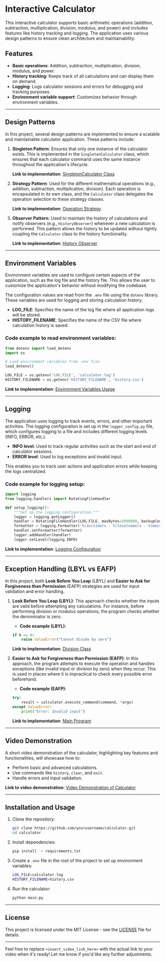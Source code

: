 # Interactive Calculator

This interactive calculator supports basic arithmetic operations (addition, subtraction, multiplication, division, modulus, and power) and includes features like history tracking and logging. The application uses various design patterns to ensure clean architecture and maintainability.

## Features

- **Basic operations**: Addition, subtraction, multiplication, division, modulus, and power.
- **History tracking**: Keeps track of all calculations and can display them on demand.
- **Logging**: Logs calculator sessions and errors for debugging and tracking purposes.
- **Environment variable support**: Customizes behavior through environment variables.

---

## Design Patterns

In this project, several design patterns are implemented to ensure a scalable and maintainable calculator application. These patterns include:

1. **Singleton Pattern**: Ensures that only one instance of the calculator exists. This is implemented in the `SingletonCalculator` class, which ensures that each calculator command uses the same instance throughout the application's lifecycle.

   **Link to implementation**: [SingletonCalculator Class](app/calculator/__init__.py)

2. **Strategy Pattern**: Used for the different mathematical operations (e.g., addition, subtraction, multiplication, division). Each operation is encapsulated in its own class, and the `Calculator` class delegates the operation selection to these strategy classes.

   **Link to implementation**: [Operation Strategy](app/operations/)

3. **Observer Pattern**: Used to maintain the history of calculations and notify observers (e.g., `HistoryObserver`) whenever a new calculation is performed. This pattern allows the history to be updated without tightly coupling the `Calculator` class to the history functionality.

   **Link to implementation**: [History Observer](app/history/__init__.py)

---

## Environment Variables

Environment variables are used to configure certain aspects of the application, such as the log file and the history file. This allows the user to customize the application's behavior without modifying the codebase.

The configuration values are read from the `.env` file using the `dotenv` library. These variables are used for logging and storing calculation history.

- **LOG_FILE**: Specifies the name of the log file where all application logs will be stored.
- **HISTORY_FILENAME**: Specifies the name of the CSV file where calculation history is saved.

### Code example to read environment variables:

```python
from dotenv import load_dotenv
import os

# Load environment variables from .env file
load_dotenv()

LOG_FILE = os.getenv('LOG_FILE', 'calculator.log')
HISTORY_FILENAME = os.getenv('HISTORY_FILENAME', 'history.csv')
```

**Link to implementation**: [Environment Variables Usage](main.py)

---

## Logging

The application uses logging to track events, errors, and other important activities. The logging configuration is set up in the `logger_config.py` file, which configures logging to a file and includes different logging levels (INFO, ERROR, etc.).

- **INFO level**: Used to track regular activities such as the start and end of calculator sessions.
- **ERROR level**: Used to log exceptions and invalid input.

This enables you to track user actions and application errors while keeping the logs centralized.

### Code example for logging setup:

```python
import logging
from logging.handlers import RotatingFileHandler

def setup_logging():
    """Set up the logging configuration."""
    logger = logging.getLogger()
    handler = RotatingFileHandler(LOG_FILE, maxBytes=5000000, backupCount=5)
    formatter = logging.Formatter('%(asctime)s - %(levelname)s - %(message)s')
    handler.setFormatter(formatter)
    logger.addHandler(handler)
    logger.setLevel(logging.INFO)
```

**Link to implementation**: [Logging Configuration](app/logger_config/__init__.py)

---

## Exception Handling (LBYL vs EAFP)

In this project, both **Look Before You Leap** (LBYL) and **Easier to Ask for Forgiveness than Permission** (EAFP) strategies are used for input validation and error handling.

1. **Look Before You Leap (LBYL)**: This approach checks whether the inputs are valid before attempting any calculations. For instance, before performing division or modulus operations, the program checks whether the denominator is zero.

    - **Code example (LBYL)**:  
    ```python
    if b == 0:
        raise ValueError("Cannot divide by zero")
    ```

    **Link to implementation**: [Division Class](app/operations/division.py)

2. **Easier to Ask for Forgiveness than Permission (EAFP)**: In this approach, the program attempts to execute the operation and handles exceptions (like invalid input or division by zero) when they occur. This is used in places where it is impractical to check every possible error beforehand.

    - **Code example (EAFP)**:  
    ```python
    try:
        result = calculator.execute_command(command, *args)
    except ValueError:
        print("Error: Invalid input")
    ```

    **Link to implementation**: [Main Program](main.py)

---

## Video Demonstration

A short video demonstration of the calculator, highlighting key features and functionalities, will showcase how to:

- Perform basic and advanced calculations.
- Use commands like `history`, `clear`, and `exit`.
- Handle errors and input validation.

**Link to video demonstration**: [Video Demonstration of Calculator](https://youtu.be/UiEFt0iwJzk)

---

## Installation and Usage

1. Clone the repository:

    ```bash
    git clone https://github.com/yourusername/calculator.git
    cd calculator
    ```

2. Install dependencies:

    ```bash
    pip install -r requirements.txt
    ```

3. Create a `.env` file in the root of the project to set up environment variables:

    ```bash
    LOG_FILE=calculator.log
    HISTORY_FILENAME=history.csv
    ```

4. Run the calculator:

    ```bash
    python main.py
    ```

---

## License

This project is licensed under the MIT License - see the [LICENSE](LICENSE) file for details.

---

Feel free to replace `<insert_video_link_here>` with the actual link to your video when it's ready! Let me know if you'd like any further adjustments.